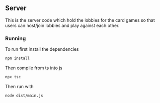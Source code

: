 ## Server

This is the server code which hold the lobbies for the card games so that users can host/join lobbies and play against each other.


### Running

To run first install the dependencies

```sh
npm install
```

Then compile from ts into js

```sh
npx tsc
```

Then run with

```sh
node dist/main.js
```
